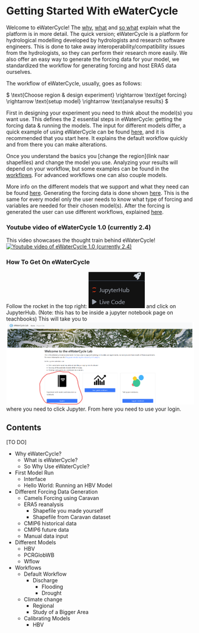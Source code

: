 # Getting Started With eWaterCycle

Welcome to eWaterCycle!
The [why](https://www.ewatercycle.org/getting-started/main/some_content/why.html), [what](https://www.ewatercycle.org/getting-started/main/some_content/why/what.html) and [so what](https://www.ewatercycle.org/getting-started/main/some_content/why/sowhat.html) explain what the platform is in more detail.
The quick version; eWaterCycle is a platform for hydrological modelling developed by hydrologists and research software engineers.
This is done to take away interoperability/compatibility issues from the hydrologists, so they can perform their research more easily.
We also offer an easy way to generate the forcing data for your model, we standardized the workflow for generating forcing and host ERA5 data ourselves.

The workflow of eWaterCycle, usually, goes as follows:

$
\text{Choose region & design experiment} \rightarrow \text{get forcing} \rightarrow \text{setup model} \rightarrow \text{analyse results}
$

First in designing your experiment you need to think about the model(s) you want use.
This defines the 2 essential steps in eWaterCycle: getting the forcing data & running the models.
The input for different models differ, a quick example of using eWaterCycle can be found [here](https://www.ewatercycle.org/getting-started/main/some_content/first_model_run.html), and it is recommended that you start here.
It explains the default workflow quickly and from there you can make alterations.

Once you understand the basics you [change the region](link naar shapefiles) and change the model you use.
Analyzing your results will depend on your workflow, but some examples can be found in the [workflows](https://www.ewatercycle.org/getting-started/main/some_content/workflows.html).
For advanced workflows one can also couple models.

More info on the different models that we support and what they need can be found [here]().
Generating the forcing data is done shown [here](). 
This is the same for every model only the user needs to know what type of forcing and variables are needed for their chosen model(s).
After the forcing is generated the user can use different workflows, explained [here]().

### Youtube video of eWaterCycle 1.0 (currently 2.4)
This video showcases the thought train behind eWaterCycle!
[![Youtube video of eWaterCycle 1.0 (currently 2.4)](https://img.youtube.com/vi/eE75dtIJ1lk/0.jpg)](https://www.youtube.com/watch?v=eE75dtIJ1lk)

### How To Get On eWaterCycle

Follow the rocket in the top right: ![launch button](figures/jupyterHub_launch.png) and click on JupyterHub. 
(Note: this has to be inside a jupyter notebook page on teachbooks)
This will take you to ![eWC startup page](figures/startup.png) where you need to click Jupyter.
From here you need to use your login.

## Contents
[TO DO]
- Why eWaterCycle?
  - What is eWaterCycle?
  - So Why Use eWaterCycle?
- First Model Run
  - Interface
  - Hello World: Running an HBV Model
- Different Forcing Data Generation
  - Camels Forcing using Caravan
  - ERA5 reanalysis
    - Shapefile you made yourself
    - Shapefile from Caravan dataset
  - CMIP6 historical data
  - CMIP6 future data
  - Manual data input
- Different Models
  - HBV
  - PCRGlobWB
  - Wflow
- Workflows
  - Default Workflow
    - Discharge
      - Flooding
      - Drought
  - Climate change
    - Regional
    - Study of a Bigger Area
  - Calibrating Models
    - HBV